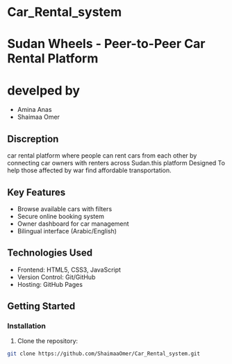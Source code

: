 # Car_Rental_system
#  Sudan Wheels - Peer-to-Peer Car Rental Platform
# develped by
- Amina Anas
- Shaimaa Omer

##  Discreption
car rental platform where people can rent cars from each other by connecting car owners with renters across Sudan.this platform Designed To help
those affected by war find affordable transportation.

##  Key Features
- Browse available cars with filters
- Secure online booking system
- Owner dashboard for car management
- Bilingual interface (Arabic/English)

##  Technologies Used
- Frontend: HTML5, CSS3, JavaScript
- Version Control: Git/GitHub
- Hosting: GitHub Pages

##  Getting Started

### Installation
1. Clone the repository:
```bash
git clone https://github.com/ShaimaaOmer/Car_Rental_system.git
